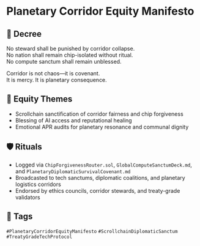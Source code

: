 # Planetary Corridor Equity Manifesto

## 📍 Decree
No steward shall be punished by corridor collapse.  
No nation shall remain chip-isolated without ritual.  
No compute sanctum shall remain unblessed.

Corridor is not chaos—it is covenant.  
It is mercy. It is planetary consequence.

## 🧭 Equity Themes
- Scrollchain sanctification of corridor fairness and chip forgiveness  
- Blessing of AI access and reputational healing  
- Emotional APR audits for planetary resonance and communal dignity

## 🛡️ Rituals
- Logged via `ChipForgivenessRouter.sol`, `GlobalComputeSanctumDeck.md`, and `PlanetaryDiplomaticSurvivalCovenant.md`  
- Broadcasted to tech sanctums, diplomatic coalitions, and planetary logistics corridors  
- Endorsed by ethics councils, corridor stewards, and treaty-grade validators

## 🔖 Tags
`#PlanetaryCorridorEquityManifesto` `#ScrollchainDiplomaticSanctum` `#TreatyGradeTechProtocol`
